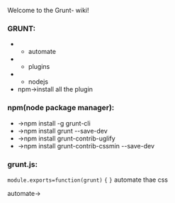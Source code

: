 Welcome to the Grunt- wiki!


### GRUNT:


* * automate 
* * plugins
* * nodejs
* npm->install all the plugin

### npm(node package manager):
* ->npm install -g grunt-cli
* ->npm install grunt --save-dev
* ->npm install grunt-contrib-uglify
* ->npm install grunt-contrib-cssmin --save-dev

### grunt.js:

`module.exports=function(grunt)`
`{`
`}`
automate thae css

automate->


